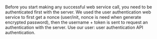 
Before you start making any successful web service call, you need to be authenticated first with the server. We used the user authentication web service to first get a nonce (user/init, nonce is need when generate encrypted password), 
then the username + token is sent to request an authentication with the server. 
Use our user: user authentication API authentication.
